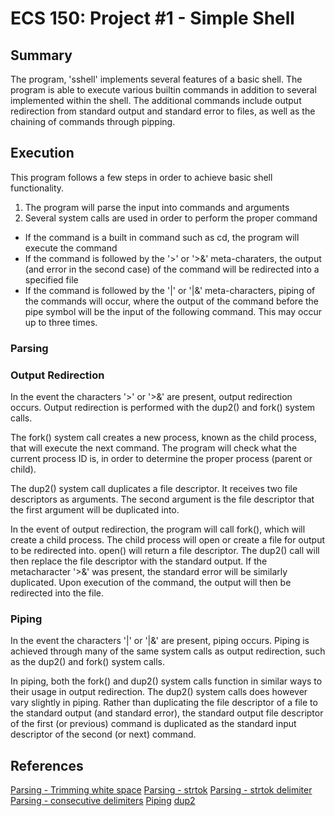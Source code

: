 # ECS 150: Project #1 - Simple Shell

## Summary

The program, 'sshell' implements several features of a basic shell. The program is able to execute various builtin commands in addition to several implemented within the shell. The additional commands include output redirection from standard output and standard error to files, as well as the chaining of commands through pipping.

## Execution

This program follows a few steps in order to achieve basic shell functionality.

1. The program will parse the input into commands and arguments
2. Several system calls are used in order to perform the proper command
  * If the command is a built in command such as cd, the program will execute the command
  * If the command is followed by the '>' or '>&' meta-charaters, the output (and error in the second case) of the command will be redirected into a specified file
  * If the command is followed by the '|' or '|&' meta-characters, piping of the commands will occur, where the output of the command before the pipe symbol will be the input of the following command. This may occur up to three times.

### Parsing

### Output Redirection

In the event the characters '>' or '>&' are present, output redirection occurs. Output redirection is performed with the dup2() and fork() system calls.

The fork() system call creates a new process, known as the child process, that will execute the next command. The program will check what the current process ID is, in order to determine the proper process (parent or child).

The dup2() system call duplicates a file descriptor. It receives two file descriptors as arguments. The second argument is the file descriptor that the first argument will be duplicated into.

In the event of output redirection, the program will call fork(), which will create a child process. The child process will open or create a file for output to be redirected into. open() will return a file descriptor. The dup2() call will then replace the file descriptor with the standard output. If the metacharacter '>&' was present, the standard error will be similarly duplicated. Upon execution of the command, the output will then be redirected into the file.

### Piping

In the event the characters '|' or '|&' are present, piping occurs. Piping is achieved through many of the same system calls as output redirection, such as the dup2() and fork() system calls.

In piping, both the fork() and dup2() system calls function in similar ways to their usage in output redirection. The dup2() system calls does however vary slightly in piping. Rather than duplicating the file descriptor of a file to the standard output (and standard error), the standard output file descriptor of the first (or previous) command is duplicated as the standard input descriptor of the second (or next) command.

## References
[Parsing - Trimming white space](https://www.geeksforgeeks.org/c-program-to-trim-leading-white-spaces-from-string/)
[Parsing - strtok](https://www.codingame.com/playgrounds/14213/how-to-play-with-strings-in-c/string-split)
[Parsing - strtok delimiter](https://stackoverflow.com/questions/12460264/c-determining-which-delimiter-used-strtok)
[Parsing - consecutive delimiters](https://stackoverflow.com/questions/26522583/c-strtok-skips-second-token-or-consecutive-delimiter)
[Piping](https://stackoverflow.com/questions/8082932/connecting-n-commands-with-pipes-in-a-shell)
[dup2](http://www.cs.loyola.edu/~jglenn/702/S2005/Examples/dup2.html)

